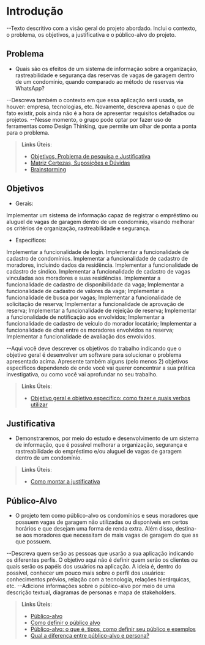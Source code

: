 # Introdução

--Texto descritivo com a visão geral do projeto abordado. Inclui o contexto, o problema, os objetivos, a justificativa e o público-alvo do projeto.

## Problema

* Quais são os efeitos de um sistema de informação sobre a organização, rastreabilidade e segurança das reservas de vagas de garagem dentro de um condomínio, quando comparado ao método de reservas via WhatsApp?

--Descreva também o contexto em que essa aplicação será usada, se  houver: empresa, tecnologias, etc. Novamente, descreva apenas o que de  fato existir, pois ainda não é a hora de apresentar requisitos  detalhados ou projetos.
--Nesse momento, o grupo pode optar por fazer uso  de ferramentas como Design Thinking, que permite um olhar de ponta a ponta para o problema.

> **Links Úteis**:
> - [Objetivos, Problema de pesquisa e Justificativa](https://medium.com/@versioparole/objetivos-problema-de-pesquisa-e-justificativa-c98c8233b9c3)
> - [Matriz Certezas, Suposições e Dúvidas](https://medium.com/educa%C3%A7%C3%A3o-fora-da-caixa/matriz-certezas-suposi%C3%A7%C3%B5es-e-d%C3%BAvidas-fa2263633655)
> - [Brainstorming](https://www.euax.com.br/2018/09/brainstorming/)

## Objetivos

* Gerais:

Implementar um sistema de informação capaz de registrar o empréstimo ou aluguel de vagas de garagem dentro de um condomínio, visando melhorar os critérios de organização, rastreabilidade e segurança.

* Específicos:

Implementar a funcionalidade de login.
Implementar a funcionalidade de cadastro de condomínios.
Implementar a funcionalidade de cadastro de moradores, incluindo dados da residência.
Implementar a funcionalidade de cadastro de síndico.
Implementar a funcionalidade de cadastro de vagas vinculadas aos moradores e suas residências.
Implementar a funcionalidade de cadastro de disponibilidade da vaga;
Implementar a funcionalidade de cadastro de valores da vaga;
Implementar a funcionalidade de busca por vagas;
Implementar a funcionalidade de solicitação de reserva;
Implementar a funcionalidade de aprovação de reserva;
Implementar a funcionalidade de rejeição de reserva;
Implementar a funcionalidade de notificação aos envolvidos;
Implementar a funcionalidade de cadastro de veículo do morador locatário;
Implementar a funcionalidade de chat entre os moradores envolvidos na reserva;
Implementar a funcionalidade de avaliação dos envolvidos.



--Aqui você deve descrever os objetivos do trabalho indicando que o objetivo geral é desenvolver um software para solucionar o problema apresentado acima. 
Apresente também alguns (pelo menos 2) objetivos específicos dependendo de onde você vai querer concentrar a sua prática investigativa, ou como você vai aprofundar no seu trabalho.
 
> **Links Úteis**:
> - [Objetivo geral e objetivo específico: como fazer e quais verbos utilizar](https://blog.mettzer.com/diferenca-entre-objetivo-geral-e-objetivo-especifico/)

## Justificativa

* Demonstraremos, por meio do estudo e desenvolvimento de um sistema de informação, que é possível melhorar a organização, segurança e rastreabilidade do empréstimo e/ou aluguel de vagas de garagem dentro de um condomínio.

> **Links Úteis**:
> - [Como montar a justificativa](https://guiadamonografia.com.br/como-montar-justificativa-do-tcc/)

## Público-Alvo

* O projeto tem como público-alvo os condomínios e seus moradores que possuem vagas de garagem não utilizadas ou disponíveis em certos horários e que desejam uma forma de renda extra. Além disso, destina-se aos moradores que necessitam de mais vagas de garagem do que as que possuem.

--Descreva quem serão as pessoas que usarão a sua aplicação indicando os diferentes perfis. O objetivo aqui não é definir quem serão os clientes ou quais serão os papéis dos usuários na aplicação. A ideia é, dentro do possível, conhecer um pouco mais sobre o perfil dos usuários: conhecimentos prévios, relação com a tecnologia, relações
hierárquicas, etc.
--Adicione informações sobre o público-alvo por meio de uma descrição textual, diagramas de personas e mapa de stakeholders.


> **Links Úteis**:
> - [Público-alvo](https://blog.hotmart.com/pt-br/publico-alvo/)
> - [Como definir o público alvo](https://exame.com/pme/5-dicas-essenciais-para-definir-o-publico-alvo-do-seu-negocio/)
> - [Público-alvo: o que é, tipos, como definir seu público e exemplos](https://klickpages.com.br/blog/publico-alvo-o-que-e/)
> - [Qual a diferença entre público-alvo e persona?](https://rockcontent.com/blog/diferenca-publico-alvo-e-persona/)
